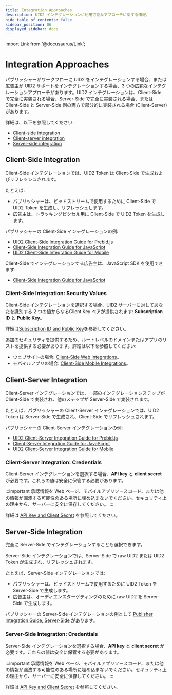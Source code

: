 ```yaml
---
title: Integration Approaches
description: UID2 インテグレーションに利用可能なアプローチに関する情報。
hide_table_of_contents: false
sidebar_position: 06
displayed_sidebar: docs
---
```


import Link from '@docusaurus/Link';

# Integration Approaches

パブリッシャーがワークフローに UID2 をインテグレーションする場合、または広告主が UID2 サポートをインテグレーションする場合、3 つの広範なインテグレーションアプローチがあります。UID2 インテグレーションは、Client-Side で完全に実装される場合、Server-Side で完全に実装される場合、または Client-Side と Server-Side 側の両方で部分的に実装される場合 (Client-Server) があります。

詳細は、以下を参照してください:

- [Client-side integration](#client-side-integration)
- [Client-server integration](#client-server-integration)
- [Server-side integration](#server-side-integration)

## Client-Side Integration

Client-Side インテグレーションでは、UID2 Token は Client-Side で生成およびリフレッシュされます。

たとえば:

- パブリッシャーは、ビッドストリームで使用するために Client-Side で UID2 Token を生成し、リフレッシュします。
- 広告主は、トラッキングピクセル用に Client-Side で UID2 Token を生成します。

パブリッシャーの Client-Side インテグレーションの例:

- [UID2 Client-Side Integration Guide for Prebid.js](../guides/integration-prebid-client-side.md)
- [Client-Side Integration Guide for JavaScript](../guides/integration-javascript-client-side.md)
- [UID2 Client-Side Integration Guide for Mobile](../guides/integration-mobile-client-side.md)

Client-Side でインテグレーションする広告主は、JavaScript SDK を使用できます:

- [Client-Side Integration Guide for JavaScript](../guides/integration-javascript-client-side.md)

### Client-Side Integration: Security Values

Client-Side インテグレーションを選択する場合、UID2 サーバーに対してあなたを識別する 2 つの値からなるClient Key ペアが提供されます: **Subscription ID** と **Public Key**。

詳細は[Subscription ID and Public Key](../getting-started/gs-credentials.md#subscription-id-and-public-key)を参照してください。

追加のセキュリティを提供するため、ルートレベルのドメインまたはアプリのリストを提供する必要があります。詳細は以下を参照してください:

- ウェブサイトの場合: [Client-Side Web Integrations](../getting-started/gs-account-setup.md#client-side-web-integrations)。
- モバイルアプリの場合: [Client-Side Mobile Integrations](../getting-started/gs-account-setup.md#client-side-mobile-integrations)。

## Client-Server Integration

Client-Server インテグレーションでは、一部のインテグレーションステップが Client-Side で実装され、他のステップが Server-Side で実装されます。

たとえば、パブリッシャーの Client-Server インテグレーションでは、UID2 Token は Server-Side で生成され、Client-Side でリフレッシュされます。

パブリッシャーの Client-Server インテグレーションの例:

- [UID2 Client-Server Integration Guide for Prebid.js](../guides/integration-prebid-client-server.md)
- [Client-Server Integration Guide for JavaScript](../guides/integration-javascript-client-server.md)
- [UID2 Client-Server Integration Guide for Mobile](../guides/integration-mobile-client-server.md)

### Client-Server Integration: Credentials

Client-Server インテグレーションを選択する場合、**API key** と **client secret** が必要です。これらの値は安全に保管する必要があります。

:::important
承認情報を Web ページ、モバイルアプリソースコード、または他の情報が漏洩する可能性のある場所に埋め込まないでください。セキュリティ上の理由から、サーバーに安全に保存してください。
:::

詳細は [API Key and Client Secret](../getting-started/gs-credentials.md#api-key-and-client-secret) を参照してください。

## Server-Side Integration

完全に Server-Side でインテグレーションすることも選択できます。

Server-Side インテグレーションでは、Server-Side で raw UID2 または UID2 Token が生成され、リフレッシュされます。

たとえば、Server-Side インテグレーションでは:

- パブリッシャーは、ビッドストリームで使用するために UID2 Token を Server-Side で生成します。
- 広告主は、オーディエンスターゲティングのために raw UID2 を Server-Side で生成します。

パブリッシャーの Server-Side インテグレーションの例として [Publisher Integration Guide, Server-Side](../guides/integration-publisher-server-side.md) があります。

### Server-Side Integration: Credentials

Server-Side インテグレーションを選択する場合、**API key** と **client secret** が必要です。これらの値は安全に保管する必要があります。

:::important
承認情報を Web ページ、モバイルアプリソースコード、または他の情報が漏洩する可能性のある場所に埋め込まないでください。セキュリティ上の理由から、サーバーに安全に保存してください。
:::

詳細は [API Key and Client Secret](../getting-started/gs-credentials.md#api-key-and-client-secret) を参照してください。